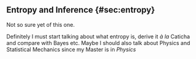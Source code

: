 
## Entropy and Inference {#sec:entropy}

Not so sure yet of this one.

Definitely I must start talking about what entropy is, derive it *à la* Caticha and compare with Bayes etc. Maybe I should also talk about Physics and Statistical Mechanics since my Master is in *Physics*
